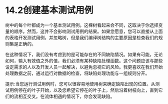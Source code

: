 # 14.2创建基本测试用例
树中的每个叶都成为一个基本测试用例。这棵树看起来会不同，这取决于你选择变量的顺序。然而，这并不会影响测试用例的结果。如果您愿意，您可以直接从上面的表格开发测试用例，并忽略树，但是我们编译树结构的主要原因是检查我们的规则集是正确的。

在这种情况下，我们没有考虑到的是可能存在的不同缺陷情况。如果有可能，无论如何，输入有效值之外的值，我们必须有某种缺陷处理函数。这个问题应该与那些设定需求的人以及开发人员一起解决，以避免忽视它的风险。我更喜欢在我们开始处理数据之前，通过运行对数据的检查，将缺陷处理功能与一组规则分开。

提示:当您运行测试用例时，您可以很容易地使用树来确定缺陷出现的位置。从测试用例停在的叶子开始，以及您希望它停在的叶子上，然后沿着树枝向上，直到它们的流相互交叉。在流体相遇的情况下，你会发现缺陷。
